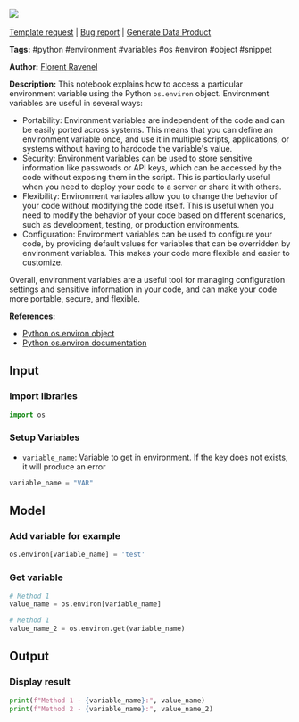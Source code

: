 <a href="https://app.naas.ai/user-redirect/naas/downloader?url=https://raw.githubusercontent.com/jupyter-naas/awesome-notebooks/master/OS/OS_Access_environment_variable.ipynb" target="_parent"><img src="https://naasai-public.s3.eu-west-3.amazonaws.com/open_in_naas.svg"/></a><br><br><a href="https://github.com/jupyter-naas/awesome-notebooks/issues/new?assignees=&labels=&template=template-request.md&title=Tool+-+Action+of+the+notebook+">Template request</a> | <a href="https://github.com/jupyter-naas/awesome-notebooks/issues/new?assignees=&labels=bug&template=bug_report.md&title=OS+-+Access+environment+variable:+Error+short+description">Bug report</a> | <a href="https://app.naas.ai/user-redirect/naas/downloader?url=https://raw.githubusercontent.com/jupyter-naas/awesome-notebooks/master/Naas/Naas_Start_data_product.ipynb" target="_parent">Generate Data Product</a>

**Tags:** #python #environment #variables #os #environ #object #snippet

**Author:** [Florent Ravenel](https://www.linkedin.com/in/florent-ravenel/)

**Description:** This notebook explains how to access a particular environment variable using the Python `os.environ` object. Environment variables are useful in several ways:
- Portability: Environment variables are independent of the code and can be easily ported across systems. This means that you can define an environment variable once, and use it in multiple scripts, applications, or systems without having to hardcode the variable's value.
- Security: Environment variables can be used to store sensitive information like passwords or API keys, which can be accessed by the code without exposing them in the script. This is particularly useful when you need to deploy your code to a server or share it with others.
- Flexibility: Environment variables allow you to change the behavior of your code without modifying the code itself. This is useful when you need to modify the behavior of your code based on different scenarios, such as development, testing, or production environments.
- Configuration: Environment variables can be used to configure your code, by providing default values for variables that can be overridden by environment variables. This makes your code more flexible and easier to customize.

Overall, environment variables are a useful tool for managing configuration settings and sensitive information in your code, and can make your code more portable, secure, and flexible.

**References:**
- [Python os.environ object](https://www.geeksforgeeks.org/python-os-environ-object/)
- [Python os.environ documentation](https://docs.python.org/3/library/os.html#os.environ)

## Input

### Import libraries


```python
import os
```

### Setup Variables
- `variable_name`: Variable to get in environment. If the key does not exists, it will produce an error


```python
variable_name = "VAR"
```

## Model

### Add variable for example


```python
os.environ[variable_name] = 'test'
```

### Get variable


```python
# Method 1
value_name = os.environ[variable_name]

# Method 1
value_name_2 = os.environ.get(variable_name)
```

## Output

### Display result


```python
print(f"Method 1 - {variable_name}:", value_name)
print(f"Method 2 - {variable_name}:", value_name_2)
```

 
